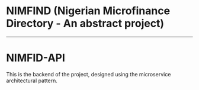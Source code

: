 # NIMFIND (Nigerian Microfinance Directory - An abstract project)

---

# NIMFID-API

This is the backend of the project, designed using the microservice architectural pattern.
